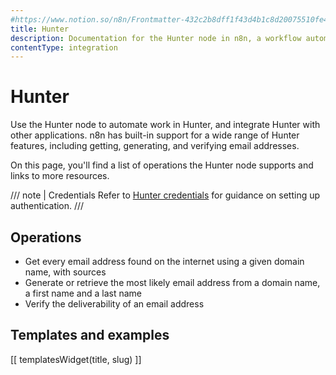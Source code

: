 ```yaml
---
#https://www.notion.so/n8n/Frontmatter-432c2b8dff1f43d4b1c8d20075510fe4
title: Hunter
description: Documentation for the Hunter node in n8n, a workflow automation platform. Includes details of operations and configuration, and links to examples and credentials information.
contentType: integration
---
```


# Hunter

Use the Hunter node to automate work in Hunter, and integrate Hunter with other applications. n8n has built-in support for a wide range of Hunter features, including getting, generating, and verifying email addresses. 

On this page, you'll find a list of operations the Hunter node supports and links to more resources.

/// note | Credentials
Refer to [Hunter credentials](/integrations/builtin/credentials/hunter/) for guidance on setting up authentication. 
///

## Operations

* Get every email address found on the internet using a given domain name, with sources
* Generate or retrieve the most likely email address from a domain name, a first name and a last name
* Verify the deliverability of an email address

## Templates and examples

<!-- see https://www.notion.so/n8n/Pull-in-templates-for-the-integrations-pages-37c716837b804d30a33b47475f6e3780 -->
[[ templatesWidget(title, slug) ]]
